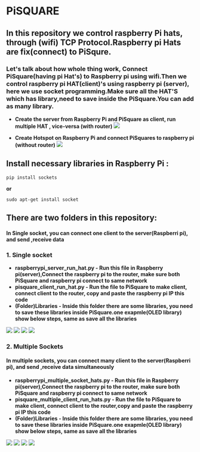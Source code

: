 # PiSQUARE
## In this repository we control raspberry Pi hats, through (wifi) TCP Protocol.Raspberry pi Hats are fix(connect) to PiSqure.
### Let's talk about how whole thing work, Connect PiSquare(having pi Hat's) to Raspberry pi using wifi.Then we control raspberry pi HAT(client)'s using raspberry pi (server), here we use socket programming.Make sure all the HAT'S which has library,need to save inside the PiSquare.You can add as many library.

* **Create the server from Raspberry Pi and PiSquare as client, run multiple HAT , vice-versa (with router)**
    <img src = "https://github.com/sbcshop/PiSquare/blob/main/images/gif1.gif" />
    
* **Create Hotspot on Raspberry Pi and connect PiSquares to raspberry pi (without router)**
    <img src = "https://github.com/sbcshop/PiSquare/blob/main/images/gif4.gif" />
    
    
## Install necessary libraries in Raspberry Pi :
```pip install sockets```

**or**

```sudo apt-get install socket```

## There are two folders in this repository:  
#### In Single socket, you can connect one client to the server(Raspberri pi), and send ,receive data
### 1. Single socket
   * **raspberrypi_server_run_hat.py - Run this file in Raspberry pi(server),Connect the raspberry pi to the router, make sure both PiSquare and raspberry pi connect        to same network**
   * **pisquare_client_run_hat.py - Run the file to PiSquare to make client, connect client to the router, copy and paste the raspberry pi IP this code** 
   * **(Folder)Libraries - Inside this folder there are some libraries, you need to save these libraries inside PiSquare.one exapmle(OLED library) show below steps, same as save all      the libraries**
   <img src = "https://github.com/sbcshop/PiSquare/blob/main/images/img7.png" />
   <img src = "https://github.com/sbcshop/PiSquare/blob/main/images/img10.png" />
   <img src = "https://github.com/sbcshop/PiSquare/blob/main/images/img9.png" />
   <img src = "https://github.com/sbcshop/PiSquare/blob/main/images/img8.png" />


### 2. Multiple Sockets
#### In multiple sockets, you can connect many client to the server(Raspberri pi), and send ,receive data simultaneously
   * **raspberrypi_multiple_socket_hats.py - Run this file in Raspberry pi(server),Connect the raspberry pi to the router, make sure both PiSquare and raspberry pi          connect to same network**
   * **pisquare_multiple_client_run_hats.py - Run the file to PiSquare to make client, connect client to the router,copy and paste the raspberry pi IP this code** 
   * **(Folder)Libraries - Inside this folder there are some libraries, you need to save these libraries inside PiSquare.one exapmle(OLED library) show below steps, same as save all      the libraries**
   <img src = "https://github.com/sbcshop/PiSquare/blob/main/images/img7.png" />
   <img src = "https://github.com/sbcshop/PiSquare/blob/main/images/img10.png" />
   <img src = "https://github.com/sbcshop/PiSquare/blob/main/images/img9.png" />
   <img src = "https://github.com/sbcshop/PiSquare/blob/main/images/img8.png" />
